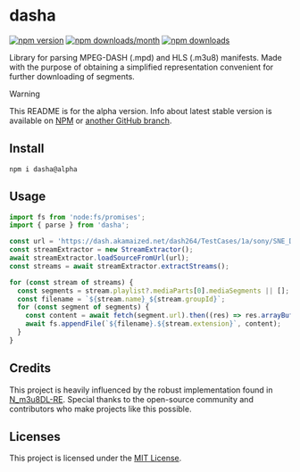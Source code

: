 # dasha

[![npm version](https://img.shields.io/npm/v/dasha?style=flat&color=black)](https://www.npmjs.com/package/dasha)
[![npm downloads/month](https://img.shields.io/npm/dm/dasha?style=flat&color=black)](https://www.npmjs.com/package/dasha)
[![npm downloads](https://img.shields.io/npm/dt/dasha?style=flat&color=black)](https://www.npmjs.com/package/dasha)

Library for parsing MPEG-DASH (.mpd) and HLS (.m3u8) manifests. Made with the purpose of obtaining a simplified representation convenient for further downloading of segments.

> [!WARNING]  
> This README is for the alpha version. Info about latest stable version is available on [NPM](https://www.npmjs.com/package/dasha/v/3.1.5) or [another GitHub branch](https://github.com/streamyx-labs/dasha/tree/v3).


## Install

```shell
npm i dasha@alpha
```

## Usage

```js
import fs from 'node:fs/promises';
import { parse } from 'dasha';

const url = 'https://dash.akamaized.net/dash264/TestCases/1a/sony/SNE_DASH_SD_CASE1A_REVISED.mpd';
const streamExtractor = new StreamExtractor();
await streamExtractor.loadSourceFromUrl(url);
const streams = await streamExtractor.extractStreams();

for (const stream of streams) {
  const segments = stream.playlist?.mediaParts[0].mediaSegments || [];
  const filename = `${stream.name}_${stream.groupId}`;
  for (const segment of segments) {
    const content = await fetch(segment.url).then((res) => res.arrayBuffer());
    await fs.appendFile(`${filename}.${stream.extension}`, content);
  }
}
```

## Credits

This project is heavily influenced by the robust implementation found in [N_m3u8DL-RE](https://github.com/nilaoda/N_m3u8DL-RE). Special thanks to the open-source community and contributors who make projects like this possible.

## Licenses

This project is licensed under the [MIT License](LICENSE).
